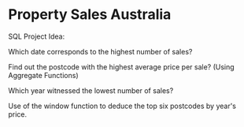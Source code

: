 # Property Sales Australia
SQL Project Idea: 

Which date corresponds to the highest number of sales?

Find out the postcode with the highest average price per sale? (Using Aggregate Functions)

Which year witnessed the lowest number of sales?

Use of the window function to deduce the top six postcodes by year's price.
